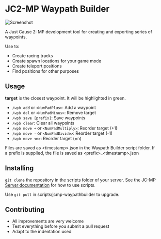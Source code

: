 # JC2-MP Waypath Builder
![Screenshot](https://raw.github.com/awestroke/jcmp-waypathbuilder/master/screenshot.png "Screenshot of Waypath Builder in action")

A Just Cause 2: MP development tool for creating and exporting series of waypoints. 

Use to:
* Create racing tracks
* Create spawn locations for your game mode
* Create teleport positions
* Find positions for other purposes

## Usage
**target** is the closest waypoint. It will be highlighted in green.
* ```/wpb add``` or ```<NumPadPlus>```: Add a waypoint
* ```/wpb del``` or ```<NumPadMinus>```: Remove target
* ```/wpb save [prefix]```: Save waypoints
* ```/wpb clear```: Clear all waypoints
* ```/wpb move +``` or ```<NumPadMultiply>```: Reorder target (+1)
* ```/wpb move -``` or ```<NumPadDivide>```: Reorder target (-1)
* ```/wpb move <n>```: Reorder target (=n)

Files are saved as &lt;timestamp&gt;.json in the Waypath Builder script folder. 
If a prefix is supplied, the file is saved as &lt;prefix&gt;_&lt;timestamp&gt;.json

## Installing
```git clone``` the repository in the scripts folder of your server. See the [JC-MP Server documentation](http://wiki.jc-mp.com/Server) for how to use scripts.

Use ```git pull``` in scripts/jcmp-waypathbuilder to upgrade.

## Contributing
* All improvements are very welcome
* Test everything before you submit a pull request
* Adapt to the indentation used
